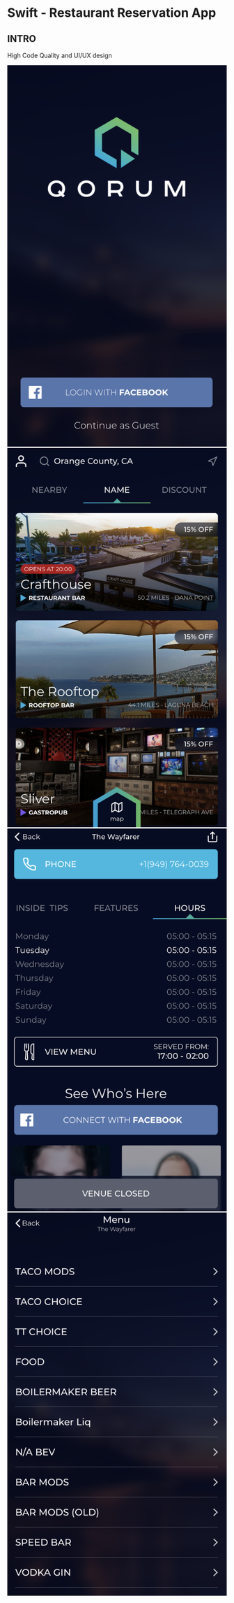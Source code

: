 # Swift - Restaurant Reservation App
## INTRO
High Code Quality and UI/UX design

![Sample](1.PNG)
![Sample](2.PNG)
![Sample](3.PNG)
![Sample](4.PNG)
